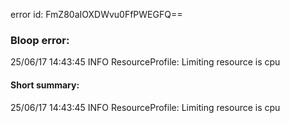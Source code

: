 error id: FmZ80aIOXDWvu0FfPWEGFQ==
### Bloop error:

25/06/17 14:43:45 INFO ResourceProfile: Limiting resource is cpu
#### Short summary: 

25/06/17 14:43:45 INFO ResourceProfile: Limiting resource is cpu
